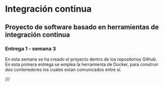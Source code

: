 # Integración continua 
## Proyecto de software basado en herramientas de integración continua

### Entrega 1 - semana 3
En esta semana se ha creado el proyecto dentro de los repositorios Github. En esta primera entrega se emplea la herramienta de Docker, para construir dos contenedores los cuales estan comunicados entre sí.

///